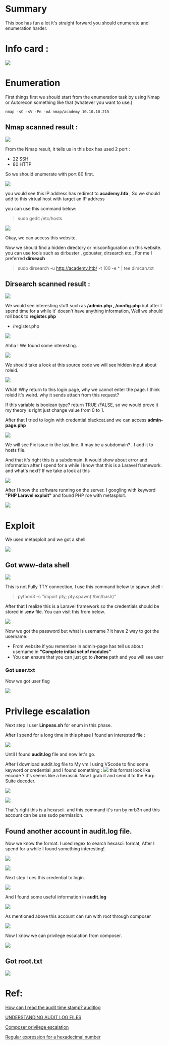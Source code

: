 # [](#header-1) Summary
This box has fun a lot it's straight forward you should enumerate and enumeration harder.

# [](#header-1)Info card :

![](https://gblobscdn.gitbook.com/assets%2F-MBTznZrC2SIwzD_NiXo%2F-MMaS_hV9oG02Gbku0-8%2F-MMaTMx2RHsiIKIFOwQ8%2Fimage.png?alt=media&token=1ff09c07-12ba-434a-b00e-38686f77bf2b)


# [](#header-1)Enumeration
First things first we should start from the enumeration task by using Nmap or Autorecon something like that (whatever you want to use.)

```
nmap -sC -sV -Pn -oA nmap/academy 10.10.10.215
```

## [](#header-2)Nmap scanned result :

![](https://gblobscdn.gitbook.com/assets%2F-MBTznZrC2SIwzD_NiXo%2F-MMaS_hV9oG02Gbku0-8%2F-MMaUUsjz6eXcWU8RR9L%2Fimage.png?alt=media&token=ddcc8747-d64a-4170-b511-d2da114d0dbf)

From the Nmap result, it tells us in this box has used  2 port :
* 22 SSH 
* 80 HTTP

So we should enumerate with port 80 first.

![](https://gblobscdn.gitbook.com/assets%2F-MBTznZrC2SIwzD_NiXo%2F-MMaS_hV9oG02Gbku0-8%2F-MMaXebmJgGPad3-Sx5t%2Fimage.png?alt=media&token=bf91233c-83cf-46b0-9680-77c4536f646e)

you would see this IP address has redirect to <b>academy.htb</b> , So we should add to this virtual host with target an IP address

you can use this command below:
> sudo gedit /etc/hosts

![](https://gblobscdn.gitbook.com/assets%2F-MBTznZrC2SIwzD_NiXo%2F-MMaS_hV9oG02Gbku0-8%2F-MMaYN7EmCgi4vUjocGB%2Fimage.png?alt=media&token=df54e3f7-767b-448e-a6b3-a76bd176dda9)

Okay, we can access this website.

Now we should find a hidden directory or misconfiguration on this website. you can use tools such as dirbuster , gobuster, dirsearch etc., For me I preferred <b>dirseach</b>

> sudo dirsearch -u http://academy.htb/ -t 100 -e * | tee dirscan.txt

## [](#header-2)Dirsearch scanned result :

![](https://gblobscdn.gitbook.com/assets%2F-MBTznZrC2SIwzD_NiXo%2F-MMaS_hV9oG02Gbku0-8%2F-MMa_QD-Rrebo9MUsAT5%2Fimage.png?alt=media&token=de76c670-ba18-4084-ad79-88962fe97f2f)

We would see interesting stuff such as  <b>/admin.php , /config.php </b> but after I spend time for a while it' doesn't have anything information, Well we should roll back to <b>register.php</b>

* /register.php

![](https://gblobscdn.gitbook.com/assets%2F-MBTznZrC2SIwzD_NiXo%2F-MMaS_hV9oG02Gbku0-8%2F-MMaaVUJruMeNuo4LXNI%2Fimage.png?alt=media&token=574998be-f36f-429f-8b0d-b4cd52c5e563)

Ahha ! We found some interesting.

![](https://gblobscdn.gitbook.com/assets%2F-MBTznZrC2SIwzD_NiXo%2F-MMaS_hV9oG02Gbku0-8%2F-MMaaoEMJnYo1YQr7PUF%2Fimage.png?alt=media&token=992b2d1c-90cd-4d1b-9a7c-ee5c71f589e4)

We should take a look at this source code we will see  hidden input about roleid.

![](https://gblobscdn.gitbook.com/assets%2F-MBTznZrC2SIwzD_NiXo%2F-MMaS_hV9oG02Gbku0-8%2F-MMacPTOsa-FSzdo8GnF%2Fimage.png?alt=media&token=5c914757-102c-49bd-b414-2a9741f241f9)

What! Why return to this login page, why we cannot enter the page. I think roleid it's weird. why it sends attach from this request?

If this variable is boolean type? return TRUE /FALSE, so we would prove it my theory is right just change value from 0 to 1.

After that I tried to login with credential blackcat.and we can access <b>admin-page.php</b>

![](https://gblobscdn.gitbook.com/assets%2F-MBTznZrC2SIwzD_NiXo%2F-MMaitG1Qho28jXX6qBe%2F-MMalPtLbSR14Boupziy%2Fimage.png?alt=media&token=07fad61e-3688-473e-8060-29d345c53990)

We will see Fix issue in the last line. It may be a subdomain? , I add it to hosts file.

And that it's right this is a subdomain. It would show about error and information after I spend for a while I know that this is a Laravel framework. and what's next? If we take a look at this 

![](https://gblobscdn.gitbook.com/assets%2F-MBTznZrC2SIwzD_NiXo%2F-MMaitG1Qho28jXX6qBe%2F-MMano9MjcmTvUbP1FLo%2Fimage.png?alt=media&token=b903c7c5-bb60-493f-a36c-c792cd8b64f8)

After I know the software running on the server. I googling with keyword <b>"PHP Laravel exploit"</b> and found PHP rce with metasploit.

![](https://gblobscdn.gitbook.com/assets%2F-MBTznZrC2SIwzD_NiXo%2F-MMaitG1Qho28jXX6qBe%2F-MManTXRRccB-goB203m%2Fimage.png?alt=media&token=a1522ce4-3262-4c89-b369-0f3bd1a53a9f)

# [](#header-1)Exploit

We used metasploit and we got a shell.

![](https://gblobscdn.gitbook.com/assets%2F-MBTznZrC2SIwzD_NiXo%2F-MMaitG1Qho28jXX6qBe%2F-MMaqZN7FZNymJO_AAnO%2Fimage.png?alt=media&token=f9548dd2-4b81-4aaf-bd9b-1915c0901590)

## [](#header-2)Got www-data shell

![](https://gblobscdn.gitbook.com/assets%2F-MBTznZrC2SIwzD_NiXo%2F-MMaitG1Qho28jXX6qBe%2F-MMasWs1qLWMxNJTmaim%2Fimage.png?alt=media&token=dc0f0553-23d5-44ac-9b1f-5658ce30f332)

This is not Fully TTY connection, I use this command below to spawn shell :
> python3 -c "import pty; pty.spawn('/bin/bash)"

After that I realize this is a Laravel framework so the credentials should be stored in <b>.env</b> file. You can visit this from below.

![](https://gblobscdn.gitbook.com/assets%2F-MBTznZrC2SIwzD_NiXo%2F-MMaitG1Qho28jXX6qBe%2F-MMat74gcUJhFM6MVy3g%2Fimage.png?alt=media&token=f155959b-f2ad-478e-96e5-acecc1d73140)

Now we got the password but what is username ? it have 2 way to got the username:
* From website if you remember in admin-page has tell us about username in <b>"Complete initial set of modules" </b>
* You can ensure that you can just go to <b>/home</b> path and you will see user 

### [](#header-3)Got user.txt

Now we got user flag

![](https://gblobscdn.gitbook.com/assets%2F-MBTznZrC2SIwzD_NiXo%2F-MMaitG1Qho28jXX6qBe%2F-MMateFB0Xsc--ZFoR9h%2Fimage.png?alt=media&token=8c6b44eb-50fb-45e7-92bb-7afeca95871e)

# [](#header-1)Privilege escalation

Next step I user <b>Linpeas.sh</b> for enum in this phase.

After I spend for a long time in this phase I found an interested file :


![](https://gblobscdn.gitbook.com/assets%2F-MBTznZrC2SIwzD_NiXo%2F-MMcdphVIZZmD7kJFFXT%2F-MMcdsCvWOTn-a9cH4WB%2Fimage.png?alt=media&token=89df6d9a-6bb0-4fb3-aba8-923636946a26)

Until I found <b>audit.log</b> file and now let's go.

After I download autdit.log file to My vm I using VScode to find some keyword or credential ,and I found something :
![](https://gblobscdn.gitbook.com/assets%2F-MBTznZrC2SIwzD_NiXo%2F-MMcdphVIZZmD7kJFFXT%2F-MMcjWE37xYr4U6rcATH%2Fimage.png?alt=media&token=03ca9e29-650e-49df-b338-7bed82b047a9) this format look like encode ? it's seems like a hexascii. Now I grab it and send it to the Burp Suite decoder.

![](https://gblobscdn.gitbook.com/assets%2F-MBTznZrC2SIwzD_NiXo%2F-MMcdphVIZZmD7kJFFXT%2F-MMdG7CpC96NiteANxO-%2Fimage.png?alt=media&token=6ca26ec4-e71e-4075-9f3d-d736a77bd630)

![](https://gblobscdn.gitbook.com/assets%2F-MBTznZrC2SIwzD_NiXo%2F-MMcdphVIZZmD7kJFFXT%2F-MMcjeX5k_k9RcD_Jgoe%2Fimage.png?alt=media&token=d5179306-ddc9-47d4-8f2a-dd7cc6849db8)

That's right this is a hexascii. and this command it's run by mrb3n and this account can be use sudo permission.

## [](#header-2)Found another account in audit.log file.

Now we know the format. I used regex to search hexascii format, After I spend for a while I found something interesting!.

![](https://gblobscdn.gitbook.com/assets%2F-MBTznZrC2SIwzD_NiXo%2F-MMcdphVIZZmD7kJFFXT%2F-MMd1LSySI79ghS2zFtv%2Fimage.png?alt=media&token=e3f14254-844b-4c14-a06a-28ef15b03ae3)

![](https://gblobscdn.gitbook.com/assets%2F-MBTznZrC2SIwzD_NiXo%2F-MMcdphVIZZmD7kJFFXT%2F-MMdEcl6JrJtbVTQVUob%2Fimage.png?alt=media&token=00b15b6d-ab01-472a-b677-a9e36818f173)


Next step I ues this credential to login.

![](https://gblobscdn.gitbook.com/assets%2F-MBTznZrC2SIwzD_NiXo%2F-MMcdphVIZZmD7kJFFXT%2F-MMdFBAdY0prAbMxScrb%2Fimage.png?alt=media&token=71cd4662-2143-4855-a4be-2d198cd7de5b)

And I found some useful information in <b>audit.log</b>

![](https://gblobscdn.gitbook.com/assets%2F-MBTznZrC2SIwzD_NiXo%2F-MMcdphVIZZmD7kJFFXT%2F-MMclysFiox32mqNPbJP%2Fimage.png?alt=media&token=27b95514-7544-4db5-bf34-77ce2b8b2043)

As mentioned above this account can run with root through composer

![](https://gblobscdn.gitbook.com/assets%2F-MBTznZrC2SIwzD_NiXo%2F-MMdN9q73T24BKWE2U_Q%2F-MMdX-rWVkoABzFAXBuh%2Fimage.png?alt=media&token=98e02523-b1db-4004-aafb-811e8d836cff)

Now I know we can privilege escalation from composer.

![](https://gblobscdn.gitbook.com/assets%2F-MBTznZrC2SIwzD_NiXo%2F-MMdN9q73T24BKWE2U_Q%2F-MMdXdJvwYraXb6Ie3om%2Fimage.png?alt=media&token=605e041e-8323-4e17-b43c-92a06937de84)

## [](#header-2) Got root.txt

![](https://gblobscdn.gitbook.com/assets%2F-MBTznZrC2SIwzD_NiXo%2F-MMcdphVIZZmD7kJFFXT%2F-MMdN6Rh5NKbyfrD4_YT%2Fimage.png?alt=media&token=8e821ae7-041e-4395-9f42-008cbdc3efa1)

# [](headder-1)Ref:

[How can I read the audit time stamp? auditlog](https://www.linuxquestions.org/questions/linux-software-2/how-can-i-read-the-audit-time-stamp-msg%3Daudit-1213186256-105-20663-a-648547/)

[UNDERSTANDING AUDIT LOG FILES](https://access.redhat.com/documentation/en-us/red_hat_enterprise_linux/6/html/security_guide/sec-understanding_audit_log_files)   

[Composer privilege escalation](https://gtfobins.github.io/gtfobins/composer/)

[Regular expression for a hexadecimal number](https://stackoverflow.com/questions/9221362/regular-expression-for-a-hexadecimal-number)
